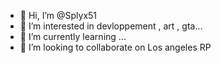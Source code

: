 - 👋 Hi, I’m @Splyx51
- 👀 I’m interested in devloppement , art , gta...
- 🌱 I’m currently learning ...
- 💞️ I’m looking to collaborate on Los angeles RP

<!---
Splyx51/Splyx51 is a ✨ special ✨ repository because its `README.md` (this file) appears on your GitHub profile.
You can click the Preview link to take a look at your changes.
--->
